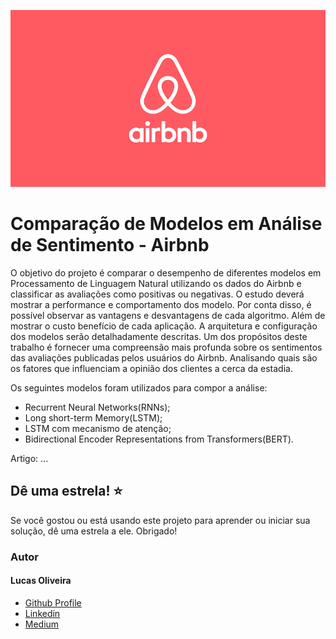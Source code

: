 ![Airbnb](https://github.com/LucasOliveiraS/comparacao-modelos-analise-de-sentimento/blob/master/assets/logo.png)

# Comparação de Modelos em Análise de Sentimento - Airbnb

O objetivo do projeto é comparar o desempenho de diferentes modelos em Processamento de Linguagem Natural utilizando os dados do Airbnb e classificar as avaliações como positivas ou negativas.
O estudo deverá mostrar a performance  e comportamento dos modelo. Por conta disso, é possível observar as vantagens e desvantagens de cada algoritmo. Além de mostrar o custo benefício de cada aplicação. A arquitetura e configuração dos modelos serão detalhadamente descritas.
Um dos propósitos deste trabalho é fornecer uma compreensão mais profunda sobre os sentimentos das avaliações publicadas pelos usuários do Airbnb. Analisando quais são os fatores que influenciam a opinião dos clientes a cerca da estadia.

Os seguintes modelos foram utilizados para compor a análise:

- Recurrent Neural Networks(RNNs);
- Long short-term Memory(LSTM);
- LSTM com mecanismo de atenção;
- Bidirectional Encoder Representations from Transformers(BERT).

Artigo: ...

## Dê uma estrela! :star:

Se você gostou ou está usando este projeto para aprender ou iniciar sua solução, dê uma estrela a ele. Obrigado!

<h3>Autor</h3>
<h4>Lucas Oliveira</h4>

 <ul>
  <li><a href="https://github.com/LucasOliveiraS">Github Profile</a></li>
  <li><a href="https://www.linkedin.com/in/lucas-oliveira-492723127/">Linkedin</a></li>
  <li><a href="https://medium.com/@lucasoliveiras">Medium</a></li>
</ul>